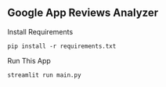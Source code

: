 ## Google App Reviews Analyzer
Install Requirements
````
pip install -r requirements.txt
````
Run This App
````
streamlit run main.py
````